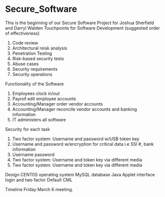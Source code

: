 # Secure_Software
This is the beginning of our Secure Software Project for Joshua Sherfield and Darryl Walden
Touchpoints for Software Development
(suggested order of effectiveness)
1. Code review
2. Architectural reisk analysis
3. Penetration Testing
4. Risk-based security tests
5. Abuse cases
6. Security requirements
7. Security operations

Functionality of the Software
1. Employees clock in/out 
2. Payroll edit employee accounts
3. Accounting/Manager order vendor accounts
4. Accounting/Manager reconcile vendor accounts and banking information
4. IT administers all software

Security for each task
1. Two factor system: Username and password w/USB token key
2. Username and password w/encryption for critical data i.e SSI #, bank information
3. Username password
4. Two factor system: Username and token key via different media
5. Two factor system: Username and token key via different media

Design
CENT0S  operating system
MySQL database 
Java Applet interface login and two factor
Default CML

Timeline
Friday March 6 meeting.

